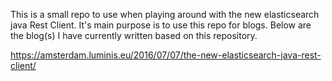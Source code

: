 This is a small repo to use when playing around with the new elasticsearch java Rest Client. It's main purpose is to use this repo for blogs. Below are the blog(s) I have currently written based on this repository.

https://amsterdam.luminis.eu/2016/07/07/the-new-elasticsearch-java-rest-client/

